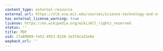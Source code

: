```yaml
---
content_type: external-resource
external_url: https://old.ocw.mit.edu/courses/science-technology-and-society/sts-003-the-rise-of-modern-science-fall-2010/readings/MITSTS_003F10_read02_aris.pdf
has_external_license_warning: true
license: https://en.wikipedia.org/wiki/All_rights_reserved
status: ''
title: PDF
uid: 1fa89088-fe52-4913-9220-1e374ca15e0a
wayback_url: ''
---
```

